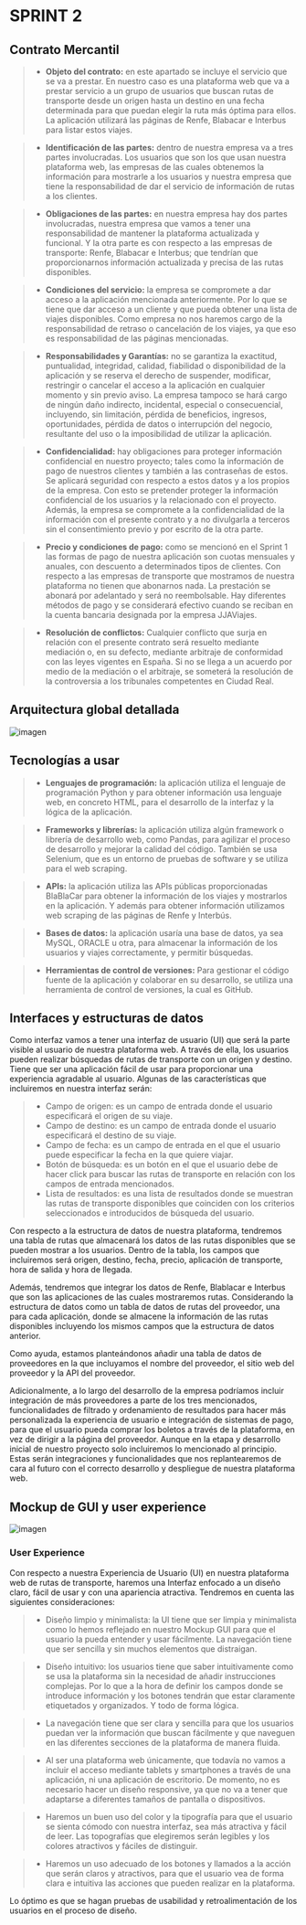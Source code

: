 # SPRINT 2

## Contrato Mercantil

> -	**Objeto del contrato:** en este apartado se incluye el servicio que se va a prestar. En nuestro caso es una plataforma web que va a prestar servicio a un grupo de usuarios que buscan rutas de transporte desde un origen hasta un destino en una fecha determinada para que puedan elegir la ruta más óptima para ellos. La aplicación utilizará las páginas de Renfe, Blabacar e Interbus para listar estos viajes. 

> -	**Identificación de las partes:** dentro de nuestra empresa va a tres partes involucradas. Los usuarios que son los que usan nuestra plataforma web, las empresas de las cuales obtenemos la información para mostrarle a los usuarios y nuestra empresa que tiene la responsabilidad de dar el servicio de información de rutas a los clientes. 

> -	**Obligaciones de las partes:** en nuestra empresa hay dos partes involucradas, nuestra empresa que vamos a tener una responsabilidad de mantener la plataforma actualizada y funcional. Y la otra parte es con respecto a las empresas de transporte: Renfe, Blabacar e Interbus; que tendrían que proporcionarnos información actualizada y precisa de las rutas disponibles. 

> -	**Condiciones del servicio:** la empresa se compromete a dar acceso a la aplicación mencionada anteriormente. Por lo que se tiene que dar acceso a un cliente y que pueda obtener una lista de viajes disponibles. Como empresa no nos haremos cargo de la responsabilidad de retraso o cancelación de los viajes, ya que eso es responsabilidad de las páginas mencionadas. 

> -	**Responsabilidades y Garantías:** no se garantiza la exactitud, puntualidad, integridad, calidad, fiabilidad o disponibilidad de la aplicación y se reserva el derecho de suspender, modificar, restringir o cancelar el acceso a la aplicación en cualquier momento y sin previo aviso. 
La empresa tampoco se hará cargo de ningún daño indirecto, incidental, especial o consecuencial, incluyendo, sin limitación, pérdida de beneficios, ingresos, oportunidades, pérdida de datos o interrupción del negocio, resultante del uso o la imposibilidad de utilizar la aplicación.

> -	**Confidencialidad:** hay obligaciones para proteger información confidencial en nuestro proyecto; tales como la información de pago de nuestros clientes y también a las contraseñas de estos. Se aplicará seguridad con respecto a estos datos y a los propios de la empresa. Con esto se pretender proteger la información confidencial de los usuarios y la relacionado con el proyecto. Además, la empresa se compromete a la confidencialidad de la información con el presente contrato y a no divulgarla a terceros sin el consentimiento previo y por escrito de la otra parte. 

> -	**Precio y condiciones de pago:** como se mencionó en el Sprint 1 las formas de pago de nuestra aplicación son cuotas mensuales y anuales, con descuento a determinados tipos de clientes. Con respecto a las empresas de transporte que mostramos de nuestra plataforma no tienen que abonarnos nada. La prestación se abonará por adelantado y será no reembolsable. Hay diferentes métodos de pago y se considerará efectivo cuando se reciban en la cuenta bancaria designada por la empresa JJAViajes. 

> -	**Resolución de conflictos:** Cualquier conflicto que surja en relación con el presente contrato será resuelto mediante mediación o, en su defecto, mediante arbitraje de conformidad con las leyes vigentes en España. Si no se llega a un acuerdo por medio de la mediación o el arbitraje, se someterá la resolución de la controversia a los tribunales competentes en Ciudad Real.


## Arquitectura global detallada

![imagen](https://user-images.githubusercontent.com/91555863/225561043-fc6c2824-a7c1-41ad-8cd6-2ad55536beed.png)


## Tecnologías a usar

> -	**Lenguajes de programación:** la aplicación utiliza el lenguaje de programación Python y para obtener información usa lenguaje web, en concreto HTML, para el desarrollo   de la interfaz y la lógica de la aplicación.

> -	**Frameworks y librerías:** la aplicación utiliza algún framework o librería de desarrollo web, como Pandas, para agilizar el proceso de desarrollo y mejorar la calidad   del código. También se usa Selenium, que es un entorno de pruebas de software y se utiliza para el web scraping.

> -	**APIs:** la aplicación utiliza las APIs públicas proporcionadas BlaBlaCar para obtener la información de los viajes y mostrarlos en la aplicación. Y además para obtener   información utilizamos web scraping de las páginas de Renfe y Interbús.

> -	**Bases de datos:** la aplicación usaría una base de datos, ya sea MySQL, ORACLE u otra, para almacenar la información de los usuarios y viajes correctamente, y permitir   búsquedas.

> -	**Herramientas de control de versiones:** Para gestionar el código fuente de la aplicación y colaborar en su desarrollo, se utiliza una herramienta de control de           versiones, la cual es GitHub.


## Interfaces y estructuras de datos 

Como interfaz vamos a tener una interfaz de usuario (UI) que será la parte visible al usuario de nuestra plataforma web. A través de ella, los usuarios pueden realizar búsquedas de rutas de transporte con un origen y destino. Tiene que ser una aplicación fácil de usar para proporcionar una experiencia agradable al usuario. Algunas de las características que incluiremos en nuestra interfaz serán:

> - Campo de origen: es un campo de entrada donde el usuario especificará el origen de su viaje. 
> - Campo de destino: es un campo de entrada donde el usuario especificará el destino de su viaje. 
> - Campo de fecha: es un campo de entrada en el que el usuario puede especificar la fecha en la que quiere viajar. 
> - Botón de búsqueda: es un botón en el que el usuario debe de hacer click para buscar las rutas de transporte en relación con los campos de entrada mencionados. 
> - Lista de resultados: es una lista de resultados donde se muestran las rutas de transporte disponibles que coinciden con los criterios seleccionados e introducidos de búsqueda del usuario. 

Con respecto a la estructura de datos de nuestra plataforma, tendremos una tabla de rutas que almacenará los datos de las rutas disponibles que se pueden mostrar a los usuarios. Dentro de la tabla, los campos que incluiremos será origen, destino, fecha, precio, aplicación de transporte, hora de salida y hora de llegada.

Además, tendremos que integrar los datos de Renfe, Blablacar e Interbus que son las aplicaciones de las cuales mostraremos rutas. Considerando la estructura de datos como un tabla de datos de rutas del proveedor, una para cada aplicación, donde se almacene la información de las rutas disponibles incluyendo los mismos campos que la estructura de datos anterior. 

Como ayuda, estamos planteándonos añadir una tabla de datos de proveedores en la que incluyamos el nombre del proveedor, el sitio web del proveedor y la API del proveedor. 

Adicionalmente, a lo largo del desarrollo de la empresa podríamos incluir integración de más proveedores a parte de los tres mencionados, funcionalidades de filtrado y ordenamiento de resultados para hacer más personalizada la experiencia de usuario e integración de sistemas de pago, para que el usuario pueda comprar los boletos a través de la plataforma, en vez de dirigir a la página del proveedor. Aunque en la etapa y desarrollo inicial de nuestro proyecto solo incluiremos lo mencionado al principio. Estas serán integraciones y funcionalidades que nos replantearemos de cara al futuro con el correcto desarrollo y despliegue de nuestra plataforma web. 


## Mockup de GUI y user experience

![imagen](https://user-images.githubusercontent.com/91555863/225386741-e1846e91-cc5b-465e-8629-beaef7ac5b29.png)

### User Experience

Con respecto a nuestra Experiencia de Usuario (UI) en nuestra plataforma web de rutas de transporte, haremos una Interfaz enfocado a un diseño claro, fácil de usar y con una apariencia atractiva. Tendremos en cuenta las siguientes consideraciones:

> - Diseño limpio y minimalista: la UI tiene que ser limpia y minimalista como lo hemos reflejado en nuestro Mockup GUI para que el usuario la pueda entender y usar fácilmente. La navegación tiene que ser sencilla y sin muchos elementos que distraigan.

> - Diseño intuitivo: los usuarios tiene que saber intuitivamente como se usa la plataforma sin la necesidad de añadir instrucciones complejas. Por lo que a la hora de definir los campos donde se introduce información y los botones tendrán que estar claramente etiquetados y organizados. Y todo de forma lógica. 
 
> - La navegación tiene que ser clara y sencilla para que los usuarios puedan ver la información que buscan fácilmente y que naveguen en las diferentes secciones de la plataforma de manera fluida. 

> - Al ser una plataforma web únicamente, que todavía no vamos a incluir el acceso mediante tablets y smartphones a través de una aplicación, ni una aplicación de escritorio. De momento, no es necesario hacer un diseño responsive, ya que no va a tener que adaptarse a diferentes tamaños de pantalla o dispositivos. 

> - Haremos un buen uso del color y la tipografía para que el usuario se sienta cómodo con nuestra interfaz, sea más atractiva y fácil de leer. Las topografías que elegiremos serán legibles y los colores atractivos y fáciles de distinguir. 

> - Haremos un uso adecuado de los botones y llamados a la acción que serán claros y atractivos, para que el usuario vea de forma clara e intuitiva las acciones que pueden realizar en la plataforma. 

Lo óptimo es que se hagan pruebas de usabilidad y retroalimentación de los usuarios en el proceso de diseño. 



